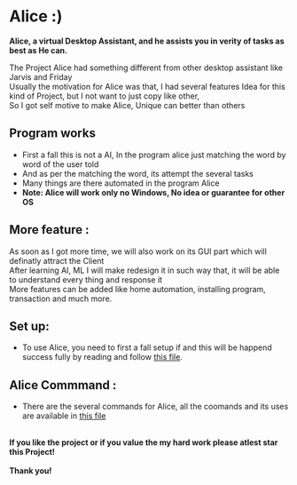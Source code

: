 # Alice :)

**Alice, a virtual Desktop Assistant, and he assists you in verity of tasks as best as He can.**

The Project Alice had something different from other desktop assistant like Jarvis and Friday<br>
Usually the motivation for Alice was that, I had several features Idea for this kind of Project, but I not want to just copy like other,<br>
So I got self motive to make Alice, Unique can better than others<br>

## Program works
 - First a fall this is not a AI, In the program alice just matching the word by word of the user told<br>
 - And as per the matching the word, its attempt the several tasks<br>
 - Many things are there automated in the program Alice<br>
 - **Note: Alice will work only no Windows, No idea or guarantee for other OS**<br>

## More feature :
As soon as I got more time, we will also work on its GUI part which will definatly attract the Client<br>
After learning AI, ML I will make redesign it in such way that, it will be able to understand every thing and response it<br>
More features can be added like home automation, installing program, transaction and much more.<br>

## Set up:
- To use Alice, you need to first a fall setup if and this will be happend success fully by reading and follow [this file](https://github.com/Brodevil/Alice/blob/main/Run%20Alice.md).<br>

## Alice Commmand :
- There are the several commands for Alice, all the coomands and its uses are available in [this file](https://github.com/Brodevil/Alice/blob/main/commands.md)<br><br>

**If you like the project or if you value the my hard work please atlest star this Project!<br><br>Thank you!**

